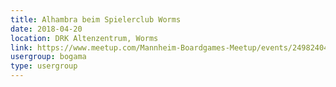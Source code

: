 ```yaml
---
title: Alhambra beim Spielerclub Worms
date: 2018-04-20
location: DRK Altenzentrum, Worms
link: https://www.meetup.com/Mannheim-Boardgames-Meetup/events/249824047/
usergroup: bogama
type: usergroup
---
```

